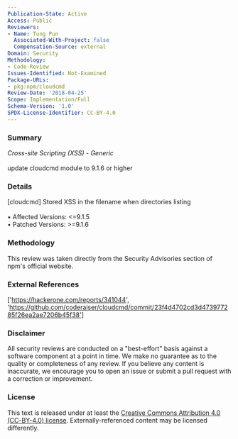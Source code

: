 ```yaml
---
Publication-State: Active
Access: Public
Reviewers:
- Name: Tung Pun
  Associated-With-Project: false
  Compensation-Source: external
Domain: Security
Methodology:
- Code-Review
Issues-Identified: Not-Examined
Package-URLs:
- pkg:npm/cloudcmd
Review-Date: '2018-04-25'
Scope: Implementation/Full
Schema-Version: '1.0'
SPDX-License-Identifier: CC-BY-4.0
---
```

### Summary
*Cross-site Scripting (XSS) - Generic*<br><br>update cloudcmd module to 9.1.6 or higher
### Details
[cloudcmd] Stored XSS in the filename when directories listing
<br><br>• Affected Versions: <=9.1.5
<br>• Patched Versions: >=9.1.6
### Methodology
This review was taken directly from the Security Advisories section of npm's official website.
### External References
['https://hackerone.com/reports/341044', 'https://github.com/coderaiser/cloudcmd/commit/23f4d4702cd3d473977285f26ea2ae7206b45f38']
### Disclaimer
All security reviews are conducted on a "best-effort" basis against a software component at a point in time. We make no guarantee as to the quality or completeness of any review. If you believe any content is inaccurate, we encourage you to open an issue or submit a pull request with a correction or improvement.
### License
This text is released under at least the [Creative Commons Attribution 4.0 (CC-BY-4.0) license](https://creativecommons.org/licenses/by/4.0/legalcode.txt). Externally-referenced content may be licensed differently.
